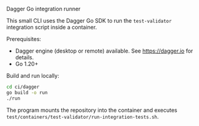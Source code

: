 Dagger Go integration runner

This small CLI uses the Dagger Go SDK to run the `test-validator` integration script inside a container.

Prerequisites:
- Dagger engine (desktop or remote) available. See https://dagger.io for details.
- Go 1.20+

Build and run locally:

```bash
cd ci/dagger
go build -o run
./run
```

The program mounts the repository into the container and executes `test/containers/test-validator/run-integration-tests.sh`.
